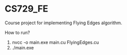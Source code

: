 # CS729_FE
Course project for implementing Flying Edges algorithm.

How to run?  
1. nvcc -o main.exe main.cu FlyingEdges.cu  
2. ./main.exe